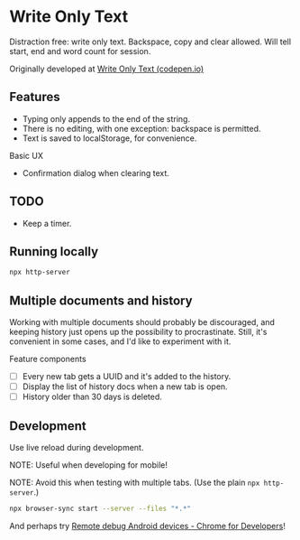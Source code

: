 
# Write Only Text

Distraction free: write only text. Backspace, copy and clear allowed. Will tell start, end and word count for session.

Originally developed at [Write Only Text (codepen.io)](https://codepen.io/mihaibirsan/full/rNWdoJj)

## Features
+ Typing only appends to the end of the string. 
+ There is no editing, with one exception: backspace is permitted.
+ Text is saved to localStorage, for convenience.

Basic UX
+ Confirmation dialog when clearing text.

## TODO
+ Keep a timer.

## Running locally

```sh
npx http-server
```

## Multiple documents and history

Working with multiple documents should probably be discouraged, and keeping history just opens up the possibility to procrastinate. Still, it's convenient in some cases, and I'd like to experiment with it.

Feature components
- [ ] Every new tab gets a UUID and it's added to the history.
- [ ] Display the list of history docs when a new tab is open.
- [ ] History older than 30 days is deleted.

## Development

Use live reload during development.

NOTE: Useful when developing for mobile!

NOTE: Avoid this when testing with multiple tabs. (Use the plain `npx http-server`.)

```sh
npx browser-sync start --server --files "*.*"
```

And perhaps try [Remote debug Android devices - Chrome for Developers](https://developer.chrome.com/docs/devtools/remote-debugging/)!
